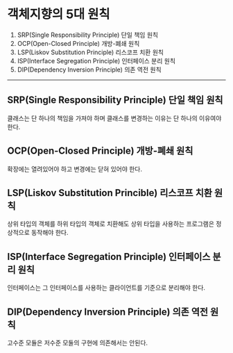 # 객체지향의 5대 원칙
1. SRP(Single Responsibility Principle) 단일 책임 원칙
2. OCP(Open-Closed Principle) 개방-폐쇄 원칙
3. LSP(Liskov Substitution Principle) 리스코프 치환 원칙
4. ISP(Interface Segregation Principle) 인터페이스 분리 원칙
5. DIP(Dependency Inversion Principle) 의존 역전 원칙

---
## SRP(Single Responsibility Principle) 단일 책임 원칙
클래스는 단 하나의 책임을 가져야 하며 클래스를 변경하는 이유는 단 하나의 이유여야 한다.

## OCP(Open-Closed Principle) 개방-폐쇄 원칙
확장에는 열려있어야 하고 변경에는 닫혀 있어야 한다.

## LSP(Liskov Substitution Princible) 리스코프 치환 원칙
상위 타입의 객체를 하위 타입의 객체로 치환해도 상위 타입을 사용하는 프로그램은 정상적으로 동작해야 한다.

## ISP(Interface Segregation Principle) 인터페이스 분리 원칙
인터페이스는 그 인터페이스를 사용하는 클라이언트를 기준으로 분리해야 한다.

## DIP(Dependency Inversion Principle) 의존 역전 원칙
고수준 모듈은 저수준 모둘의 구현에 의존해서는 안된다.

